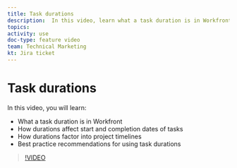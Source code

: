 ```yaml
---
title: Task durations
description:  In this video, learn what a task duration is in Workfront, how durations affect start and completion dates of tasks, how durations factor into project timelines and some best practice recommendations for using task durations.
topics: 
activity: use
doc-type: feature video
team: Technical Marketing
kt: Jira ticket
---
```

# Task durations

In this video, you will learn:

* What a task duration is in Workfront
* How durations affect start and completion dates of tasks
* How durations factor into project timelines
* Best practice recommendations for using task durations

>[!VIDEO](https://video.tv.adobe.com/v/335089/?quality=12&learn=on)